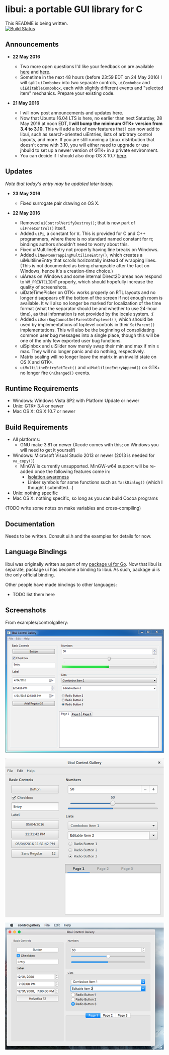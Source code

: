 # libui: a portable GUI library for C

This README is being written.<br>
[![Build Status](https://travis-ci.org/andlabs/libui.png)](https://travis-ci.org/andlabs/libui)

## Announcements

* **22 May 2016**
	* Two more open questions I'd like your feedback on are available [here](https://github.com/andlabs/libui/issues/48) and [here](https://github.com/andlabs/libui/issues/25).
	* Sometime in the next 48 hours (before 23:59 EDT on 24 May 2016) I will split `uiCombobox` into two separate controls, `uiCombobox` and `uiEditableCombobox`, each with slightly different events and "selected item" mechanics. Prepare your existing code.

* **21 May 2016**
	* I will now post announcements and updates here.
	* Now that Ubuntu 16.04 LTS is here, no earlier than next Saturday, 28 May 2016 at noon EDT, **I will bump the minimum GTK+ version from 3.4 to 3.10**. This will add a lot of new features that I can now add to libui, such as search-oriented uiEntries, lists of arbitrary control layouts, and more. If you are still running a Linux distribution that doesn't come with 3.10, you will either need to upgrade or use jhbuild to set up a newer version of GTK+ in a private environment.
	* You can decide if I should also drop OS X 10.7 [here](https://github.com/andlabs/libui/issues/46).

## Updates

*Note that today's entry may be updated later today.*

* **23 May 2016**
	* Fixed surrogate pair drawing on OS X.

* **22 May 2016**
	* Removed `uiControlVerifyDestroy()`; that is now part of `uiFreeControl()` itself.
	* Added `uiPi`, a constant for π. This is provided for C and C++ programmers, where there is no standard named constant for π; bindings authors shouldn't need to worry about this.
	* Fixed uiMultilineEntry not properly having line breaks on Windows.
	* Added `uiNewNonWrappingMultilineEntry()`, which creates a uiMultilineEntry that scrolls horizontally instead of wrapping lines. (This is not documented as being changeable after the fact on Windows, hence it's a creation-time choice.)
	* uiAreas on Windows and some internal Direct2D areas now respond to `WM_PRINTCLIENT` properly, which should hopefully increase the quality of screenshots.
	* uiDateTimePicker on GTK+ works properly on RTL layouts and no longer disappears off the bottom of the screen if not enough room is available. It will also no longer be marked for localization of the time format (what the separator should be and whether to use 24-hour time), as that information is not provided by the locale system. :(
	* Added `uiUserBugCannotSetParentOnToplevel()`, which should be used by implementations of toplevel controls in their `SetParent()` implementations. This will also be the beginning of consolidating common user bug messages into a single place, though this will be one of the only few exported user bug functions.
	* uiSpinbox and uiSlider now merely swap their min and max if min ≥ max. They will no longer panic and do nothing, respectively.
	* Matrix scaling will no longer leave the matrix in an invalid state on OS X and GTK+.
	* `uiMultilineEntrySetText()` and `uiMutlilineEntryAppend()` on GTK+ no longer fire `OnChanged()` events.

## Runtime Requirements

* Windows: Windows Vista SP2 with Platform Update or newer
* Unix: GTK+ 3.4 or newer
* Mac OS X: OS X 10.7 or newer

## Build Requirements

* All platforms:
	* GNU make 3.81 or newer (Xcode comes with this; on Windows you will need to get it yourself)
* Windows: Microsoft Visual Studio 2013 or newer (2013 is needed for `va_copy()`)
	* MinGW is currently unsupported. MinGW-w64 support will be re-added once the following features come in:
		* [Isolation awareness](https://msdn.microsoft.com/en-us/library/aa375197%28v=vs.85%29.aspx)
		* Linker symbols for some functions such as `TaskDialog()` (which I thought I submitted...)
* Unix: nothing specific
* Mac OS X: nothing specific, so long as you can build Cocoa programs

(TODO write some notes on make variables and cross-compiling)

## Documentation

Needs to be written. Consult ui.h and the examples for details for now.

## Language Bindings

libui was originally written as part of my [package ui for Go](https://github.com/andlabs/ui). Now that libui is separate, package ui has become a binding to libui. As such, package ui is the only official binding.

Other people have made bindings to other languages:
* TODO list them here

## Screenshots

From examples/controlgallery:

![Windows](examples/controlgallery/windows.png)

![Unix](examples/controlgallery/unix.png)

![OS X](examples/controlgallery/darwin.png)
